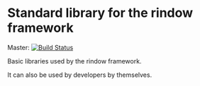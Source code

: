 Standard library for the rindow framework
=========================================
Master: [![Build Status](https://travis-ci.com/rindow/rindow-stdlib.png?branch=master)](https://travis-ci.com/rindow/rindow-stdlib)

Basic libraries used by the rindow framework.

It can also be used by developers by themselves.

